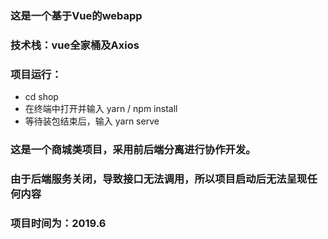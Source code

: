 ### 这是一个基于Vue的webapp
### 技术栈：vue全家桶及Axios
### 项目运行：
+ cd shop
+ 在终端中打开并输入 yarn / npm install
+ 等待装包结束后，输入 yarn serve
### 这是一个商城类项目，采用前后端分离进行协作开发。
### 由于后端服务关闭，导致接口无法调用，所以项目启动后无法呈现任何内容
### 项目时间为：2019.6
